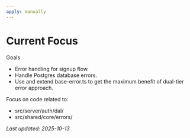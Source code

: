 ```yaml
---
apply: manually
---
```


# Current Focus

Goals

- Error handling for signup flow.
- Handle Postgres database errors.
- Use and extend base-error.ts to get the maximum benefit of dual-tier error approach.

Focus on code related to:

- src/server/auth/dal/
- src/shared/core/errors/

_Last updated: 2025-10-13_
